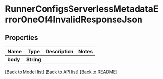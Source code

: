# RunnerConfigsServerlessMetadataErrorOneOf4InvalidResponseJson

## Properties

Name | Type | Description | Notes
------------ | ------------- | ------------- | -------------
**body** | **String** |  | 

[[Back to Model list]](../README.md#documentation-for-models) [[Back to API list]](../README.md#documentation-for-api-endpoints) [[Back to README]](../README.md)


